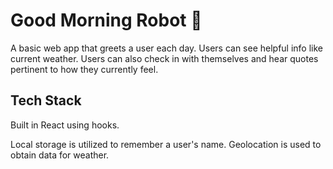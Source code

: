# Good Morning Robot 🤖

A basic web app that greets a user each day. Users can see helpful info like current weather. Users can also check in with themselves and hear quotes pertinent to how they currently feel.

## Tech Stack

Built in React using hooks.

Local storage is utilized to remember a user's name. Geolocation is used to obtain data for weather.
